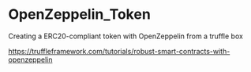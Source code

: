 # OpenZeppelin_Token
Creating a ERC20-compliant token with OpenZeppelin from a truffle box 

https://truffleframework.com/tutorials/robust-smart-contracts-with-openzeppelin
